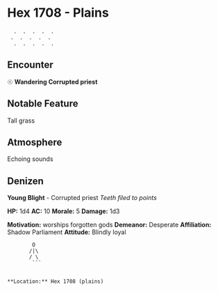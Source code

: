 # Hex 1708 - Plains
```
  .  .  .  .  .
 .  .  .  .  .
  .  .  .  .  .
```

## Encounter

☉ **Wandering Corrupted priest**

## Notable Feature

Tall grass

## Atmosphere

Echoing sounds

## Denizen

**Young Blight** - Corrupted priest
*Teeth filed to points*

**HP:** 1d4 **AC:** 10 **Morale:** 5
**Damage:** 1d3

**Motivation:** worships forgotten gods
**Demeanor:** Desperate
**Affiliation:** Shadow Parliament
**Attitude:** Blindly loyal

```
        O
       /|\
       / \
        ```


**Location:** Hex 1708 (plains)

